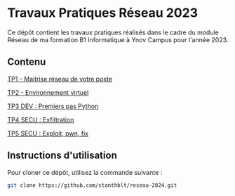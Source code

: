 # Travaux Pratiques Réseau 2023

Ce dépôt contient les travaux pratiques réalisés dans le cadre du module Réseau de ma formation B1 Informatique à Ynov Campus pour l'année 2023.

## Contenu

[TP1 - Maitrise réseau de votre poste](./TP1)

[TP2 - Environnement virtuel](./TP2)

[TP3 DEV : Premiers pas Python](https://github.com/stanthblt/tp3-dev-2024)

[TP4 SECU : Exfiltration](https://github.com/stanthblt/tp4-secu-2024)

[TP5 SECU : Exploit, pwn, fix](https://github.com/stanthblt/tp5-secu-2024)

## Instructions d'utilisation

Pour cloner ce dépôt, utilisez la commande suivante :

```bash
git clone https://github.com/stanthblt/reseau-2024.git
```
